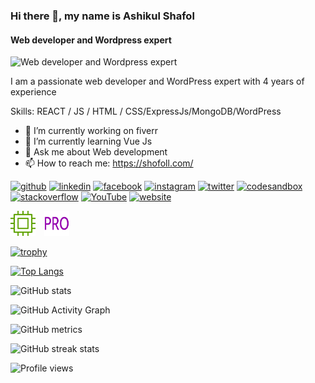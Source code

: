 ### Hi there 👋, my name is Ashikul Shafol
#### Web developer and Wordpress expert
![Web developer and Wordpress expert](https://media-exp1.licdn.com/dms/image/C5616AQGOA6IXpX7hxg/profile-displaybackgroundimage-shrink_350_1400/0/1663010314115?e=1669248000&v=beta&t=EmKVzTTlfn_o5FcrtgxIFIae8oFT8SWDEckaIqhiIOU)

I am a passionate web developer and WordPress expert with 4 years of experience

Skills:  REACT / JS / HTML / CSS/ExpressJs/MongoDB/WordPress

- 🔭 I’m currently working on fiverr 
- 🌱 I’m currently learning Vue Js 
- 💬 Ask me about Web development 
- 📫 How to reach me: https://shofoll.com/ 


[<img src='https://cdn.jsdelivr.net/npm/simple-icons@3.0.1/icons/github.svg' alt='github' height='40'>](https://github.com/shofol1)  [<img src='https://cdn.jsdelivr.net/npm/simple-icons@3.0.1/icons/linkedin.svg' alt='linkedin' height='40'>](https://www.linkedin.com/in/https://www.linkedin.com/in/ashikul-shafol//)  [<img src='https://cdn.jsdelivr.net/npm/simple-icons@3.0.1/icons/facebook.svg' alt='facebook' height='40'>](https://www.facebook.com/https://www.facebook.com/AshikulShafol/)  [<img src='https://cdn.jsdelivr.net/npm/simple-icons@3.0.1/icons/instagram.svg' alt='instagram' height='40'>](https://www.instagram.com/https://www.instagram.com/ashikulshafol//)  [<img src='https://cdn.jsdelivr.net/npm/simple-icons@3.0.1/icons/twitter.svg' alt='twitter' height='40'>](https://twitter.com/https://twitter.com/AshikulShafol)  [<img src='https://cdn.jsdelivr.net/npm/simple-icons@3.0.1/icons/codesandbox.svg' alt='codesandbox' height='40'>](https://codesandbox.io/u/https://codesandbox.io/u/AshikulShafol)  [<img src='https://cdn.jsdelivr.net/npm/simple-icons@3.0.1/icons/stackoverflow.svg' alt='stackoverflow' height='40'>](https://stackoverflow.com/users/https://stackoverflow.com/users/11038976/ashikul-shafol)  [<img src='https://cdn.jsdelivr.net/npm/simple-icons@3.0.1/icons/youtube.svg' alt='YouTube' height='40'>](https://www.youtube.com/channel/https://www.youtube.com/channel/UCgG1tL5mWCWu2xEhkA_hiRQ)  [<img src='https://cdn.jsdelivr.net/npm/simple-icons@3.0.1/icons/icloud.svg' alt='website' height='40'>](https://shofoll.com/)  

<a href='https://docs.github.com/en/developers'><img src='https://raw.githubusercontent.com/acervenky/animated-github-badges/master/assets/devbadge.gif' width='40' height='40'></a> <a href='https://github.com/pricing'><img src='https://raw.githubusercontent.com/acervenky/animated-github-badges/master/assets/pro.gif' width='40' height='40'></a> 

[![trophy](https://github-profile-trophy.vercel.app/?username=shofol1)](https://github.com/ryo-ma/github-profile-trophy)

[![Top Langs](https://github-readme-stats.vercel.app/api/top-langs/?username=shofol1)](https://github.com/anuraghazra/github-readme-stats)

![GitHub stats](https://github-readme-stats.vercel.app/api?username=shofol1&show_icons=true&count_private=true)  

![GitHub Activity Graph](https://activity-graph.herokuapp.com/graph?username=shofol1)  

![GitHub metrics](https://metrics.lecoq.io/shofol1)  

![GitHub streak stats](https://github-readme-streak-stats.herokuapp.com/?user=shofol1)  

![Profile views](https://gpvc.arturio.dev/shofol1)  

